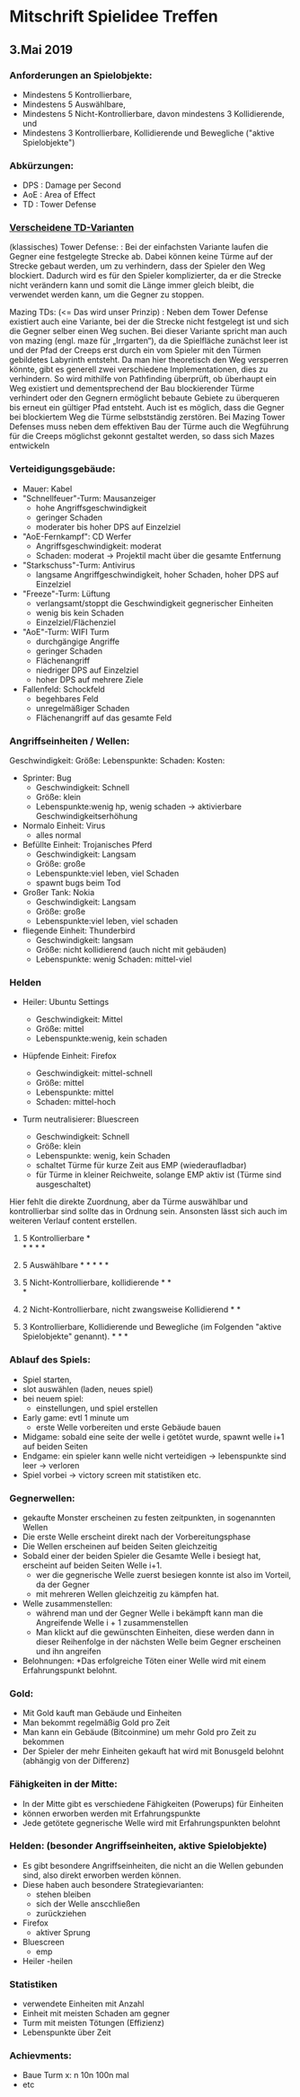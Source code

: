 # Mitschrift Spielidee Treffen
## 3.Mai 2019

### Anforderungen an Spielobjekte:
 * Mindestens 5 Kontrollierbare,
 * Mindestens 5 Auswählbare,
 * Mindestens 5 Nicht-Kontrollierbare, davon mindestens 3 Kollidierende, und
 * Mindestens 3 Kontrollierbare, Kollidierende und Bewegliche
   ("aktive Spielobjekte")

### Abkürzungen:
 * DPS : Damage per Second
 * AoE : Area of Effect
 * TD  : Tower Defense


### [Verscheidene TD-Varianten]( https://de.wikipedia.org/wiki/Tower_Defense)
(klassisches) Tower Defense:
: Bei der einfachsten Variante laufen die Gegner eine festgelegte Strecke ab.
Dabei können keine Türme auf der Strecke gebaut werden, um zu verhindern,
dass der Spieler den Weg blockiert.
Dadurch wird es für den Spieler komplizierter, da er die Strecke nicht
verändern kann und somit die Länge immer gleich bleibt, die verwendet werden
kann, um die Gegner zu stoppen.

Mazing TDs: (<= Das wird unser Prinzip)
: Neben dem Tower Defense existiert auch eine Variante, bei der die Strecke
nicht festgelegt ist und sich die Gegner selber einen Weg suchen.
Bei dieser Variante spricht man auch von mazing (engl. maze für „Irrgarten“),
da die Spielfläche zunächst leer ist und der Pfad der Creeps erst durch ein
vom Spieler mit den Türmen gebildetes Labyrinth entsteht.
Da man hier theoretisch den Weg versperren könnte, gibt es generell zwei
verschiedene Implementationen, dies zu verhindern.
So wird mithilfe von Pathfinding überprüft, ob überhaupt ein Weg existiert und
dementsprechend der Bau blockierender Türme verhindert oder den Gegnern
ermöglicht bebaute Gebiete zu überqueren bis erneut ein gültiger Pfad entsteht.
Auch ist es möglich, dass die Gegner bei blockiertem Weg die Türme
selbstständig zerstören.
Bei Mazing Tower Defenses muss neben dem effektiven Bau der Türme auch die
Wegführung für die Creeps möglichst gekonnt gestaltet werden,
so dass sich Mazes entwickeln


### Verteidigungsgebäude:
 * Mauer: Kabel
 * "Schnellfeuer"-Turm: Mausanzeiger
    * hohe Angriffsgeschwindigkeit
    * geringer Schaden
    * moderater bis hoher DPS auf Einzelziel
 * "AoE-Fernkampf": CD Werfer
    * Angriffsgeschwindigkeit: moderat
    * Schaden: moderat -> Projektil macht über die gesamte Entfernung
 * "Starkschuss"-Turm: Antivirus
    * langsame Angriffgeschwindigkeit, hoher Schaden, hoher DPS auf Einzelziel
 * "Freeze"-Turm: Lüftung
    * verlangsamt/stoppt die Geschwindigkeit gegnerischer Einheiten
    * wenig bis kein Schaden
    * Einzelziel/Flächenziel
 * "AoE"-Turm: WIFI Turm
    * durchgängige Angriffe
    * geringer Schaden
    * Flächenangriff
    * niedriger DPS auf Einzelziel
    * hoher DPS auf mehrere Ziele
 * Fallenfeld: Schockfeld
    * begehbares Feld
    * unregelmäßiger Schaden
    * Flächenangriff auf das gesamte Feld


### Angriffseinheiten / Wellen:
Geschwindigkeit: Größe: Lebenspunkte: Schaden: Kosten:
 * Sprinter: Bug
    * Geschwindigkeit: Schnell
    * Größe: klein
    * Lebenspunkte:wenig hp, wenig schaden
-> aktivierbare Geschwindigkeitserhöhung
 * Normalo Einheit: Virus
    * alles normal
 * Befüllte Einheit: Trojanisches Pferd
    * Geschwindigkeit: Langsam
    * Größe: große
    * Lebenspunkte:viel leben, viel Schaden
    * spawnt bugs beim Tod
 * Großer Tank: Nokia
    * Geschwindigkeit: Langsam
    * Größe: große
    * Lebenspunkte:viel leben, viel schaden
 * fliegende Einheit: Thunderbird
    * Geschwindigkeit: langsam
    * Größe: nicht kollidierend (auch nicht mit gebäuden)
    * Lebenspunkte: wenig Schaden: mittel-viel


### Helden
 * Heiler: Ubuntu Settings
    * Geschwindigkeit: Mittel
    * Größe: mittel
    * Lebenspunkte:wenig, kein schaden

 * Hüpfende Einheit: Firefox
    * Geschwindigkeit: mittel-schnell
    * Größe: mittel 
    * Lebenspunkte: mittel
    * Schaden: mittel-hoch

* Turm neutralisierer: Bluescreen
    * Geschwindigkeit: Schnell
    * Größe: klein
    * Lebenspunkte: wenig, kein Schaden
    * schaltet Türme für kurze Zeit aus EMP (wiederaufladbar)
    * für Türme in kleiner Reichweite, solange EMP aktiv ist (Türme sind ausgeschaltet)


Hier fehlt die direkte Zuordnung, aber da Türme auswählbar und kontrollierbar sind sollte das in Ordnung sein.
Ansonsten lässt sich auch im weiteren Verlauf content erstellen.

1. 5 Kontrollierbare
   *  
   *
   *
   *
   *

2. 5 Auswählbare
   *
   *
   *
   *
   *

3. 5 Nicht-Kontrollierbare, kollidierende
   *
   *  
   *

4. 2 Nicht-Kontrollierbare, nicht zwangsweise Kollidierend
   *
   *

5. 3 Kontrollierbare, Kollidierende und Bewegliche (im Folgenden "aktive Spielobjekte" genannt).
   *
   *
   *


### Ablauf des Spiels:
* Spiel starten, 
* slot auswählen (laden, neues spiel)
* bei neuem spiel:
   * einstellungen, und spiel erstellen
* Early game: evtl 1 minute um
   * erste Welle vorbereiten und erste Gebäude bauen
* Midgame: sobald eine seite der welle i getötet wurde, spawnt welle i+1 auf beiden Seiten
* Endgame: ein spieler kann welle nicht verteidigen -> lebenspunkte sind leer -> verloren
* Spiel vorbei -> victory screen mit statistiken etc.


### Gegnerwellen:
 *  gekaufte Monster erscheinen zu festen zeitpunkten, in sogenannten Wellen
 * Die erste Welle erscheint direkt nach der Vorbereitungsphase
 * Die Wellen erscheinen auf beiden Seiten gleichzeitig
 * Sobald einer der beiden Spieler die Gesamte Welle i besiegt hat, erscheint auf beiden Seiten Welle i+1.
    * wer die gegnerische Welle zuerst besiegen konnte ist also im Vorteil, da der Gegner
    * mit mehreren Wellen gleichzeitig zu kämpfen hat.
 * Welle zusammenstellen:
    * während man und der Gegner Welle i bekämpft kann man die Angreifende Welle i + 1 zusammenstellen
    * Man klickt auf die gewünschten Einheiten, diese werden dann in dieser Reihenfolge in der nächsten Welle beim Gegner erscheinen und ihn angreifen
 * Belohnungen:
    *Das erfolgreiche Töten einer Welle wird mit einem Erfahrungspunkt belohnt.


### Gold:
 * Mit Gold kauft man Gebäude und Einheiten
 * Man bekommt regelmäßig Gold pro Zeit
 * Man kann ein Gebäude (Bitcoinmine) um mehr Gold pro Zeit zu bekommen
 * Der Spieler der mehr Einheiten gekauft hat wird mit Bonusgeld belohnt (abhängig von der Differenz)
	

### Fähigkeiten in der Mitte:
 * In der Mitte gibt es verschiedene Fähigkeiten (Powerups) für Einheiten
 * können erworben werden mit Erfahrungspunkte
 * Jede getötete gegnerische Welle wird mit Erfahrungspunkten belohnt


### Helden: (besonder Angriffseinheiten, aktive Spielobjekte)
 * Es gibt besondere Angriffseinheiten, die nicht an die Wellen gebunden sind, also direkt erworben werden können.
 * Diese haben auch besondere Strategievarianten:
    - stehen bleiben
    - sich der Welle anscchließen
    - zurückziehen
 * Firefox
    - aktiver Sprung
 * Bluescreen
    - emp
 * Heiler
    -heilen


### Statistiken
 * verwendete Einheiten mit Anzahl
 * Einheit mit meisten Schaden am gegner
 * Turm mit meisten Tötungen (Effizienz)
 * Lebenspunkte über Zeit


### Achievments:
 * Baue Turm x: n 10n 100n mal
 * etc
